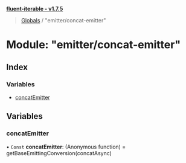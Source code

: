**[fluent-iterable - v1.7.5](../README.md)**

> [Globals](../README.md) / "emitter/concat-emitter"

# Module: "emitter/concat-emitter"

## Index

### Variables

* [concatEmitter](_emitter_concat_emitter_.md#concatemitter)

## Variables

### concatEmitter

• `Const` **concatEmitter**: (Anonymous function) = getBaseEmittingConversion(concatAsync)
